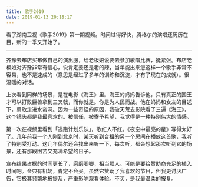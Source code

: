 ```yaml
---
title: 歌手2019
date: 2019-01-13 20:18:17
---
```


看了湖南卫视《歌手2019》第一期视频。时间过得好快，腾格尔的演唱还历历在目，新的一季又开始了。

<!--more-->

---

齐豫去布店买布做自己的演出服，给老板娘说要去参加歌唱比赛，挺紧张。布店老板娘对齐豫非常有信心，说肯定姜还是老的辣，当年能出来您这样一个歌手非常不容易，也不是速成的（意思是经过了多年的训练和沉淀，才有了现在的成就）。很温暖的对话。

上次看到同样的场景，是在电影《海王》里。海王的妈妈告诉他，只有真正的国王才可以打败巨兽拿到三叉戟，而你就是。你是为人民而战。他在妈妈和女友的目送下，勇敢走进水帘洞。因为一些奇怪的原因，我破天荒去影院看了三遍《海王》，这个镜头都是我最喜欢的。被信任，被寄予希望，我觉得是一种特别伟大的情感。

第一次在视频里看到「逃跑计划乐队」，歌红人不红。《夜空中最亮的星》写得太好了。几年前我一个人刚到北京时，某天听到合租的另一个房间在播放这首歌，我听了特别受打动。这几年偶尔还会找出来听一下，每次听，都会想起那次听到它的场景，还有那段困苦又充满希望的日子。

宣布结果占据的时间更长了，磨磨唧唧，相当烦人。可能是要给赞助商充足的植入时间吧。金典有机奶，肯定不会买。虽然它赞助了我喜欢的节目，但我更讨厌广告，它极其频繁地被提及，严重影响观看体验。不买，是我最温柔的报复。
